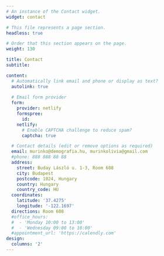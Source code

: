 ```yaml
---
# An instance of the Contact widget.
widget: contact

# This file represents a page section.
headless: true

# Order that this section appears on the page.
weight: 130

title: Contact
subtitle:

content:
  # Automatically link email and phone or display as text?
  autolink: true
  
  # Email form provider
  form:
    provider: netlify
    formspree:
      id:
    netlify:
      # Enable CAPTCHA challenge to reduce spam?
      captcha: true

  # Contact details (edit or remove options as required)
  email: murinko@demografia.hu, murinkolivia@gmail.com
  #phone: 888 888 88 88
  address:
    street: Buday László u. 1-3, Room 608
    city: Budapest
    postcode: 1024, Hungary
    country: Hungary
    country_code: HU
  coordinates:
    latitude: '37.4275'
    longitude: '-122.1697'
  directions: Room 608
  #office_hours:
  #  - 'Monday 10:00 to 13:00'
  #  - 'Wednesday 09:00 to 10:00'
  #appointment_url: 'https://calendly.com'
design:
  columns: '2'
---
```

